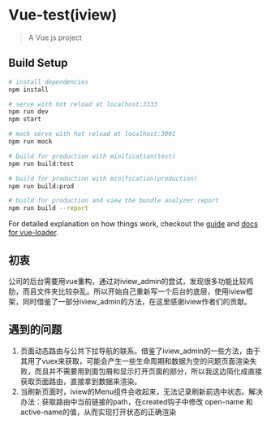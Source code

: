 # Vue-test(iview)

> A Vue.js project

## Build Setup

``` bash
# install dependencies
npm install

# serve with hot reload at localhost:3333
npm run dev
npm start

# mock serve with hot reload at localhost:3001
npm run mock

# build for production with minification(test)
npm run build:test

# build for production with minification(production)
npm run build:prod

# build for production and view the bundle analyzer report
npm run build --report
```

For detailed explanation on how things work, checkout the [guide](http://vuejs-templates.github.io/webpack/) and [docs for vue-loader](http://vuejs.github.io/vue-loader).

##  初衷
公司的后台需要用vue重构，通过对iview_admin的尝试，发现很多功能比较鸡肋，而且文件夹比较杂乱。所以开始自己重新写一个后台的底层，使用iview框架，同时借鉴了一部分iview_admin的方法，在这里感谢iview作者们的贡献。
## 遇到的问题
1. 页面动态路由与公共下拉导航的联系。借鉴了iview_admin的一些方法，由于其用了vuex来获取，可能会产生一些生命周期和数据为空的问题页面渲染失败，而且并不需要用到面包屑和显示打开页面的部分，所以我这边简化成直接获取页面路由，直接拿到数据来渲染。
2. 当刷新页面时，iview的Menu组件会收起来，无法记录刷新前选中状态。解决办法：获取路由中当前链接的path，在created钩子中修改 open-name 和 active-name的值，从而实现打开状态的正确渲染

